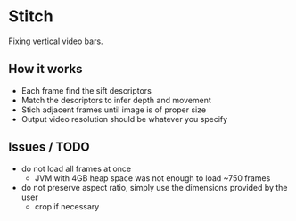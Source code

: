# Stitch
Fixing vertical video bars.

## How it works
- Each frame find the sift descriptors
- Match the descriptors to infer depth and movement
- Stich adjacent frames until image is of proper size
- Output video resolution should be whatever you specify

## Issues / TODO
- do not load all frames at once
  - JVM with 4GB heap space was not enough to load ~750 frames
- do not preserve aspect ratio, simply use the dimensions provided by the user
  - crop if necessary
